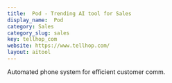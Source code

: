 ```yaml
---
title:  Pod - Trending AI tool for Sales
display_name:  Pod
category: Sales
category_slug: sales
key: tellhop_com
website: https://www.tellhop.com/
layout: aitool
---
```


Automated phone system for efficient customer comm.

